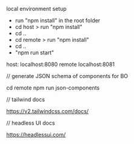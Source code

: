 local environment setup

- run "npm install" in the root folder
- cd host > run "npm install"
- cd ..
- cd remote > run "npm install"
- cd ..
- "npm run start"

host: localhost:8080
remote localhost:8081

// generate JSON schema of components for BO

cd remote
npm run json-components

// tailwind docs

https://v2.tailwindcss.com/docs/

// headless UI docs

https://headlessui.com/
